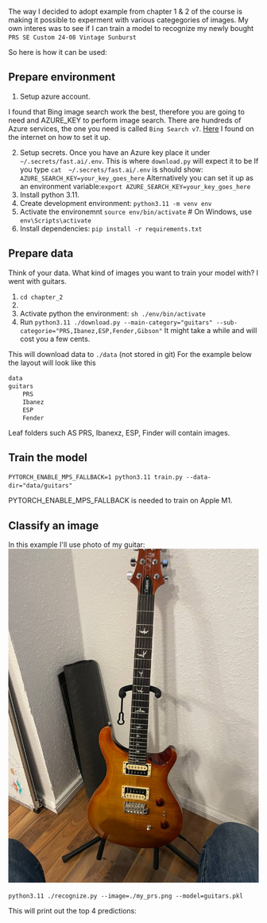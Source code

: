 The way I decided to adopt example from chapter 1 & 2 of the course is making it possible to experment with various categegories of images. My own interes was to see if I can train a model to recognize my newly bought `PRS SE Custom 24-08 Vintage Sunburst`

So here is how it can be used:

## Prepare environment

1. Setup azure account.

I found that Bing image search work the best, therefore you are going to need and AZURE_KEY to perform image search. There are hundreds of Azure services, the one you need is called `Bing Search v7`. [Here](https://stackoverflow.com/questions/65706220/fast-ai-course-2020-httperror-401-client-error-permissiondenied-for-url) I found on the internet on how to set it up.

2. Setup secrets.
Once you have an Azure  key place it under `~/.secrets/fast.ai/.env`. This is where `download.py` will expect it to be
If you type `cat  ~/.secrets/fast.ai/.env` is should show:
`AZURE_SEARCH_KEY=your_key_goes_here`
Alternatively you can set it up as an environment variable:`export AZURE_SEARCH_KEY=your_key_goes_here`
3. Install python 3.11.
4. Create development environment: `python3.11 -m venv env`
5. Activate the environemnt `source env/bin/activate`  # On Windows, use `env\Scripts\activate`
6. Install dependencies: `pip install -r requirements.txt`

## Prepare data

Think of your data. What kind of images you want to train your model with? I went with guitars.

1. `cd chapter_2`
2.  
2. Activate python the environment: `sh ./env/bin/activate`
3. Run `python3.11 ./download.py --main-category="guitars" --sub-categorie="PRS,Ibanez,ESP,Fender,Gibson"` It might take a while and will cost you a few cents.

This will download data to `./data` (not stored in git) For the example below the layout will look like this

```
data
guitars
    PRS
    Ibanez
    ESP
    Fender
```

Leaf folders such AS PRS, Ibanexz, ESP, Finder will contain images.

## Train the model 

`PYTORCH_ENABLE_MPS_FALLBACK=1 python3.11 train.py --data-dir="data/guitars"`

PYTORCH_ENABLE_MPS_FALLBACK is needed to train on Apple M1.

## Classify an image

In this example I'll use photo of my guitar:
![My guitar (./my_prs.png](./my_prs.png)

`python3.11 ./recognize.py --image=./my_prs.png --model=guitars.pkl`

This will print out the top 4 predictions:


